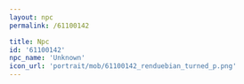 ```yaml
---
layout: npc
permalink: /61100142

title: Npc
id: '61100142'
npc_name: 'Unknown'
icon_url: 'portrait/mob/61100142_renduebian_turned_p.png'
---
```

